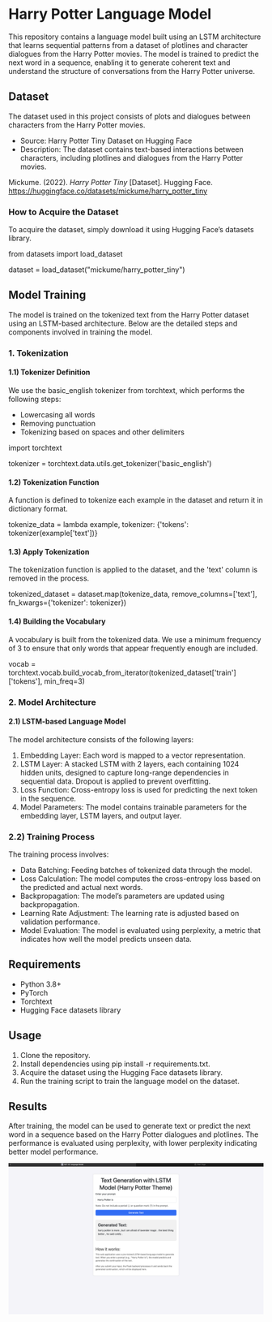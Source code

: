 # Harry Potter Language Model

This repository contains a language model built using an LSTM architecture that learns sequential patterns from a dataset of plotlines and character dialogues from the Harry Potter movies. The model is trained to predict the next word in a sequence, enabling it to generate coherent text and understand the structure of conversations from the Harry Potter universe.

## Dataset
The dataset used in this project consists of plots and dialogues between characters from the Harry Potter movies.

- Source: Harry Potter Tiny Dataset on Hugging Face
- Description: The dataset contains text-based interactions between characters, including plotlines and dialogues from the Harry Potter movies.

Mickume. (2022). *Harry Potter Tiny* [Dataset]. Hugging Face. https://huggingface.co/datasets/mickume/harry_potter_tiny

### How to Acquire the Dataset
To acquire the dataset, simply download it using Hugging Face’s datasets library.

from datasets import load_dataset

dataset = load_dataset("mickume/harry_potter_tiny")

## Model Training
The model is trained on the tokenized text from the Harry Potter dataset using an LSTM-based architecture. Below are the detailed steps and components involved in training the model.

### 1. Tokenization
#### 1.1) Tokenizer Definition
We use the basic_english tokenizer from torchtext, which performs the following steps:

- Lowercasing all words
- Removing punctuation
- Tokenizing based on spaces and other delimiters

import torchtext

tokenizer = torchtext.data.utils.get_tokenizer('basic_english')

#### 1.2) Tokenization Function
A function is defined to tokenize each example in the dataset and return it in dictionary format.

tokenize_data = lambda example, tokenizer: {'tokens': tokenizer(example['text'])}

#### 1.3) Apply Tokenization
The tokenization function is applied to the dataset, and the 'text' column is removed in the process.

tokenized_dataset = dataset.map(tokenize_data, remove_columns=['text'], fn_kwargs={'tokenizer': tokenizer})

#### 1.4) Building the Vocabulary
A vocabulary is built from the tokenized data. We use a minimum frequency of 3 to ensure that only words that appear frequently enough are included.

vocab = torchtext.vocab.build_vocab_from_iterator(tokenized_dataset['train']['tokens'], min_freq=3)

### 2. Model Architecture
#### 2.1) LSTM-based Language Model
The model architecture consists of the following layers:

1. Embedding Layer: Each word is mapped to a vector representation.
2. LSTM Layer: A stacked LSTM with 2 layers, each containing 1024 hidden units, designed to capture long-range dependencies in sequential data. Dropout is applied to prevent overfitting.
3. Loss Function: Cross-entropy loss is used for predicting the next token in the sequence.
4. Model Parameters: The model contains trainable parameters for the embedding layer, LSTM layers, and output layer.

### 2.2) Training Process
The training process involves:

- Data Batching: Feeding batches of tokenized data through the model.
- Loss Calculation: The model computes the cross-entropy loss based on the predicted and actual next words.
- Backpropagation: The model’s parameters are updated using backpropagation.
- Learning Rate Adjustment: The learning rate is adjusted based on validation performance.
- Model Evaluation: The model is evaluated using perplexity, a metric that indicates how well the model predicts unseen data.

## Requirements
- Python 3.8+
- PyTorch
- Torchtext
- Hugging Face datasets library

## Usage
1. Clone the repository.
2. Install dependencies using pip install -r requirements.txt.
3. Acquire the dataset using the Hugging Face datasets library.
4. Run the training script to train the language model on the dataset.

## Results
After training, the model can be used to generate text or predict the next word in a sequence based on the Harry Potter dialogues and plotlines. The performance is evaluated using perplexity, with lower perplexity indicating better model performance.

![Harry Potter Web](app/web_harry.png)